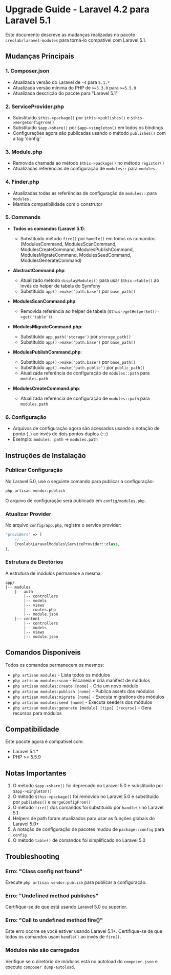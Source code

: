 # Upgrade Guide - Laravel 4.2 para Laravel 5.1

Este documento descreve as mudanças realizadas no pacote `creolab/laravel-modules` para torná-lo compatível com Laravel 5.1.

## Mudanças Principais

### 1. Composer.json
- Atualizada versão do Laravel de `~4` para `5.1.*`
- Atualizada versão mínima do PHP de `>=5.3.0` para `>=5.5.9`
- Atualizada descrição do pacote para "Laravel 5.1"

### 2. ServiceProvider.php
- Substituído `$this->package()` por `$this->publishes()` e `$this->mergeConfigFrom()`
- Substituído `$app->share()` por `$app->singleton()` em todos os bindings
- Configurações agora são publicadas usando o método `publishes()` com a tag 'config'

### 3. Module.php
- Removida chamada ao método `$this->package()` no método `register()`
- Atualizadas referências de configuração de `modules::` para `modules.`

### 4. Finder.php
- Atualizadas todas as referências de configuração de `modules::` para `modules.`
- Mantida compatibilidade com o construtor

### 5. Commands
- **Todos os comandos (Laravel 5.1)**:
  - Substituído método `fire()` por `handle()` em todos os comandos (ModulesCommand, ModulesScanCommand, ModulesCreateCommand, ModulesPublishCommand, ModulesMigrateCommand, ModulesSeedCommand, ModulesGenerateCommand)
  
- **AbstractCommand.php**: 
  - Atualizado método `displayModules()` para usar `$this->table()` ao invés do helper de tabela do Symfony
  - Substituído `app()->make('path.base')` por `base_path()`
  
- **ModulesScanCommand.php**: 
  - Removida referência ao helper de tabela (`$this->getHelperSet()->get('table')`)
  
- **ModulesMigrateCommand.php**: 
  - Substituído `app_path('storage')` por `storage_path()`
  - Substituído `app()->make('path.base')` por `base_path()`
  
- **ModulesPublishCommand.php**: 
  - Substituído `app()->make('path.base')` por `base_path()`
  - Substituído `app()->make('path.public')` por `public_path()`
  - Atualizada referência de configuração de `modules::path` para `modules.path`
  
- **ModulesCreateCommand.php**: 
  - Atualizada referência de configuração de `modules::path` para `modules.path`

### 6. Configuração
- Arquivos de configuração agora são acessados usando a notação de ponto (`.`) ao invés de dois pontos duplos (`::`)
- Exemplo: `modules::path` → `modules.path`

## Instruções de Instalação

### Publicar Configuração

No Laravel 5.0, use o seguinte comando para publicar a configuração:

```bash
php artisan vendor:publish
```

O arquivo de configuração será publicado em `config/modules.php`.

### Atualizar Provider

No arquivo `config/app.php`, registre o service provider:

```php
'providers' => [
    // ...
    Creolab\LaravelModules\ServiceProvider::class,
],
```

### Estrutura de Diretórios

A estrutura de módulos permanece a mesma:

```
app/
|-- modules
    |-- auth
        |-- controllers
        |-- models
        |-- views
        |-- routes.php
        |-- module.json
    |-- content
        |-- controllers
        |-- models
        |-- views
        |-- module.json
```

## Comandos Disponíveis

Todos os comandos permanecem os mesmos:

- `php artisan modules` - Lista todos os módulos
- `php artisan modules:scan` - Escaneia e cria manifest de módulos
- `php artisan modules:create [nome]` - Cria um novo módulo
- `php artisan modules:publish [nome]` - Publica assets dos módulos
- `php artisan modules:migrate [nome]` - Executa migrations dos módulos
- `php artisan modules:seed [nome]` - Executa seeders dos módulos
- `php artisan modules:generate [modulo] [tipo] [recurso]` - Gera recursos para módulos

## Compatibilidade

Este pacote agora é compatível com:
- Laravel 5.1.*
- PHP >= 5.5.9

## Notas Importantes

1. O método `$app->share()` foi deprecado no Laravel 5.0 e substituído por `$app->singleton()`
2. O método `$this->package()` foi removido no Laravel 5.0 e substituído por `publishes()` e `mergeConfigFrom()`
3. O método `fire()` dos comandos foi substituído por `handle()` no Laravel 5.1
4. Helpers de path foram atualizados para usar as funções globais do Laravel 5.0+
5. A notação de configuração de pacotes mudou de `package::config` para `config`
6. O método `table()` de comandos foi simplificado no Laravel 5.0

## Troubleshooting

### Erro: "Class config not found"
Execute `php artisan vendor:publish` para publicar a configuração.

### Erro: "Undefined method publishes"
Certifique-se de que está usando Laravel 5.0 ou superior.

### Erro: "Call to undefined method fire()"
Este erro ocorre se você estiver usando Laravel 5.1+. Certifique-se de que todos os comandos usam `handle()` ao invés de `fire()`.

### Módulos não são carregados
Verifique se o diretório de módulos está no autoload do `composer.json` e execute `composer dump-autoload`.

